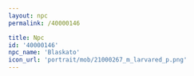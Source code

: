 ```yaml
---
layout: npc
permalink: /40000146

title: Npc
id: '40000146'
npc_name: 'Blaskato'
icon_url: 'portrait/mob/21000267_m_larvared_p.png'
---
```

